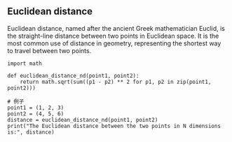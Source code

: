 ## Euclidean distance
Euclidean distance, named after the ancient Greek mathematician Euclid, is the straight-line distance between two points in Euclidean space. It is the most common use of distance in geometry, representing the shortest way to travel between two points.  

```
import math

def euclidean_distance_nd(point1, point2):
    return math.sqrt(sum((p1 - p2) ** 2 for p1, p2 in zip(point1, point2)))

# 例子
point1 = (1, 2, 3)
point2 = (4, 5, 6)
distance = euclidean_distance_nd(point1, point2)
print("The Euclidean distance between the two points in N dimensions is:", distance)
```
